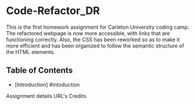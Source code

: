 # Code-Refactor_DR

This is the first homework assignment for Carleton University coding camp. The refactored webpage is now more accessible, with links  that are functioning correctly. Also, the CSS has been reworked so as to make it more efficient and has been organized to follow the semantic structure of the HTML elements.

## Table of Contents
 * [Introduction] #intoduction
 
 
 
 
 Assignment details
 URL's
 Credits
 
